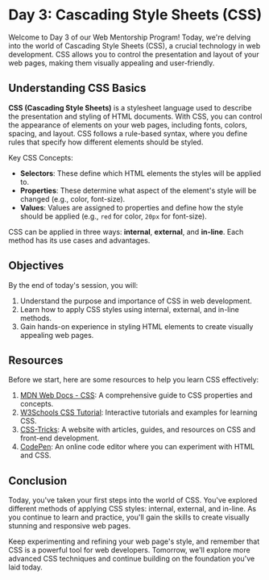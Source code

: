 # Day 3: Cascading Style Sheets (CSS)

Welcome to Day 3 of our Web Mentorship Program! Today, we're delving into the world of Cascading Style Sheets (CSS), a crucial technology in web development. CSS allows you to control the presentation and layout of your web pages, making them visually appealing and user-friendly.

## Understanding CSS Basics

**CSS (Cascading Style Sheets)** is a stylesheet language used to describe the presentation and styling of HTML documents. With CSS, you can control the appearance of elements on your web pages, including fonts, colors, spacing, and layout. CSS follows a rule-based syntax, where you define rules that specify how different elements should be styled.

Key CSS Concepts:
- **Selectors**: These define which HTML elements the styles will be applied to.
- **Properties**: These determine what aspect of the element's style will be changed (e.g., color, font-size).
- **Values**: Values are assigned to properties and define how the style should be applied (e.g., `red` for color, `20px` for font-size).

CSS can be applied in three ways: **internal**, **external**, and **in-line**. Each method has its use cases and advantages.

## Objectives

By the end of today's session, you will:

1. Understand the purpose and importance of CSS in web development.
2. Learn how to apply CSS styles using internal, external, and in-line methods.
3. Gain hands-on experience in styling HTML elements to create visually appealing web pages.

## Resources

Before we start, here are some resources to help you learn CSS effectively:

1. [MDN Web Docs - CSS](https://developer.mozilla.org/en-US/docs/Web/CSS): A comprehensive guide to CSS properties and concepts.
2. [W3Schools CSS Tutorial](https://www.w3schools.com/css/): Interactive tutorials and examples for learning CSS.
3. [CSS-Tricks](https://css-tricks.com/): A website with articles, guides, and resources on CSS and front-end development.
4. [CodePen](https://codepen.io/): An online code editor where you can experiment with HTML and CSS.



## Conclusion

Today, you've taken your first steps into the world of CSS. You've explored different methods of applying CSS styles: internal, external, and in-line. As you continue to learn and practice, you'll gain the skills to create visually stunning and responsive web pages.

Keep experimenting and refining your web page's style, and remember that CSS is a powerful tool for web developers. Tomorrow, we'll explore more advanced CSS techniques and continue building on the foundation you've laid today.

